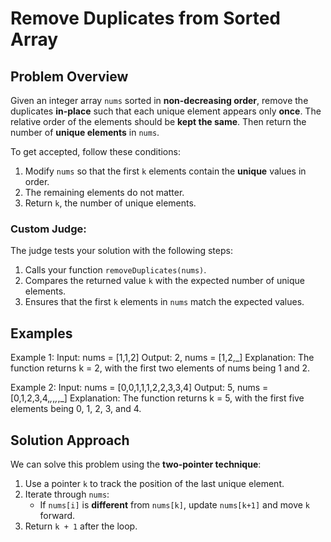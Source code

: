 # Remove Duplicates from Sorted Array

## Problem Overview
Given an integer array `nums` sorted in **non-decreasing order**, remove the duplicates **in-place** such that each unique element appears only **once**. The relative order of the elements should be **kept the same**. Then return the number of **unique elements** in `nums`.

To get accepted, follow these conditions:
1. Modify `nums` so that the first `k` elements contain the **unique** values in order.
2. The remaining elements do not matter.
3. Return `k`, the number of unique elements.

### Custom Judge:
The judge tests your solution with the following steps:
1. Calls your function `removeDuplicates(nums)`.
2. Compares the returned value `k` with the expected number of unique elements.
3. Ensures that the first `k` elements in `nums` match the expected values.

## Examples

Example 1:
Input: nums = [1,1,2]
Output: 2, nums = [1,2,_]
Explanation: The function returns k = 2, with the first two elements of nums being 1 and 2.

Example 2:
Input: nums = [0,0,1,1,1,2,2,3,3,4]
Output: 5, nums = [0,1,2,3,4,_,_,_,_,_]
Explanation: The function returns k = 5, with the first five elements being 0, 1, 2, 3, and 4.

## Solution Approach

We can solve this problem using the **two-pointer technique**:

1. Use a pointer `k` to track the position of the last unique element.
2. Iterate through `nums`:
    - If `nums[i]` is **different** from `nums[k]`, update `nums[k+1]` and move `k` forward.
3. Return `k + 1` after the loop.